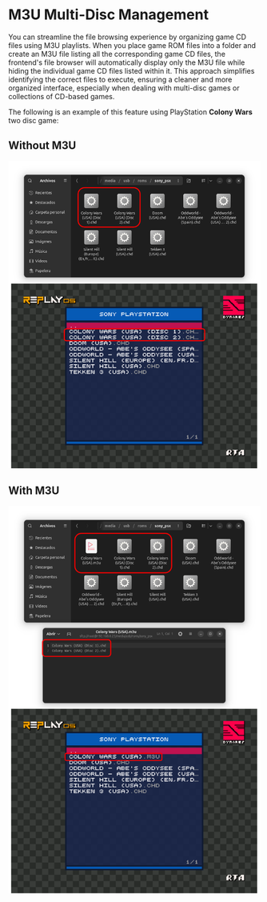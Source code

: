 # M3U Multi-Disc Management

You can streamline the file browsing experience by organizing game CD files using M3U playlists. When you place game ROM files into a folder and create an M3U file listing all the corresponding game CD files, the frontend's file browser will automatically display only the M3U file while hiding the individual game CD files listed within it. This approach simplifies identifying the correct files to execute, ensuring a cleaner and more organized interface, especially when dealing with multi-disc games or collections of CD-based games.

The following is an example of this feature using PlayStation **Colony Wars** two disc game:

## Without M3U

![Without M3U](img/m3u_no.png)

## With M3U

![With M3U](img/m3u_yes.png)